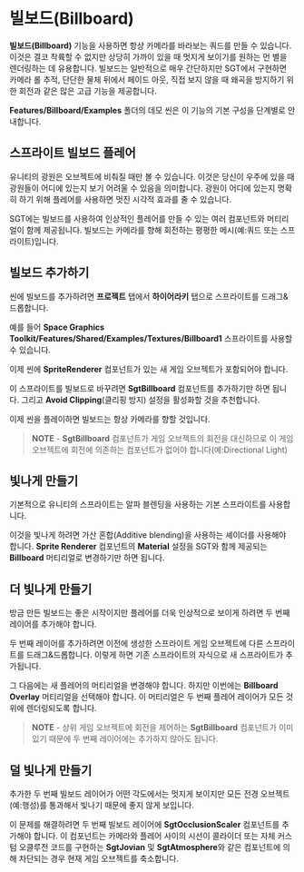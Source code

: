 # 빌보드(Billboard)

**빌보드(Billboard)** 기능을 사용하면 항상 카메라를 바라보는 쿼드를 만들 수 있습니다. 이것은 결코 착륙할 수 없지만 상당히 가까이 있을 때 멋지게 보이기를 원하는 먼 별을 렌더링하는 데 유용합니다. 빌보드는 일반적으로 매우 간단하지만 SGT에서 구현하면 카메라 롤 추적, 단단한 물체 뒤에서 페이드 아웃, 직접 보지 않을 때 왜곡을 방지하기 위한 회전과 같은 많은 고급 기능을 제공합니다.

**Features/Billboard/Examples** 폴더의 데모 씬은 이 기능의 기본 구성을 단계별로 안내합니다.

## 스프라이트 빌보드 플레어

유니티의 광원은 오브젝트에 비춰질 때만 볼 수 있습니다. 이것은 당신이 우주에 있을 때 광원들이 어디에 있는지 보기 어려울 수 있음을 의미합니다. 광원이 어디에 있는지 명확히 하기 위해 플레어를 사용하면 멋진 시각적 효과를 줄 수 있습니다.

SGT에는 빌보드를 사용하여 인상적인 플레어를 만들 수 있는 여러 컴포넌트와 머티리얼이 함께 제공됩니다. 빌보드는 카메라를 향해 회전하는 평평한 메시(예:쿼드 또는 스프라이트)입니다.

## 빌보드 추가하기

씬에 빌보드를 추가하려면 **프로젝트** 탭에서 **하이어라키** 탭으로 스프라이트를 드래그&드롭합니다.

예를 들어 **Space Graphics Toolkit/Features/Shared/Examples/Textures/Billboard1** 스프라이트를 사용할 수 있습니다.

이제 씬에 **SpriteRenderer** 컴포넌트가 있는 새 게임 오브젝트가 포함되어야 합니다.

이 스프라이트를 빌보드로 바꾸려면 **SgtBillboard** 컴포넌트를 추가하기만 하면 됩니다. 그리고 **Avoid Clipping**(클리핑 방지) 설정을 활성화할 것을 추천합니다.

이제 씬을 플레이하면 빌보드는 항상 카메라를 향할 것입니다.

> **NOTE** - **SgtBillboard** 컴포넌트가 게임 오브젝트의 회전을 대신하므로 이 게임 오브젝트에 회전에 의존하는 컴포넌트가 없어야 합니다(예:Directional Light)

## 빛나게 만들기

기본적으로 유니티의 스프라이트는 알파 블렌딩을 사용하는 기본 스프라이트를 사용합니다.

이것을 빛나게 하려면 가산 혼합(Additive blending)을 사용하는 셰이더를 사용해야 합니다. **Sprite Renderer** 컴포넌트의 **Material** 설정을 SGT와 함께 제공되는 **Billboard** 머티리얼로 변경하기만 하면 됩니다.

## 더 빛나게 만들기

방금 만든 빌보드는 좋은 시작이지만 플레어를 더욱 인상적으로 보이게 하려면 두 번째 레이어를 추가해야 합니다.

두 번째 레이어를 추가하려면 이전에 생성한 스프라이트 게임 오브젝트에 다른 스프라이트를 드래그&드롭합니다. 이렇게 하면 기존 스프라이트의 자식으로 새 스프라이트가 추가됩니다.

그 다음에는 새 플레어의 머티리얼을 변경해야 합니다. 하지만 이번에는 **Billboard Overlay** 머티리얼을 선택해야 합니다. 이 머티리얼은 두 번째 플레어 레이어가 모든 것 위에 렌더링되도록 합니다.

> **NOTE** - 상위 게임 오브젝트에 회전을 제어하는 **SgtBillboard** 컴포넌트가 이미 있기 때문에 두 번째 레이어에는 추가하지 않아도 됩니다.

## 덜 빛나게 만들기

추가한 두 번째 빌보드 레이어가 어떤 각도에서는 멋지게 보이지만 모든 전경 오브젝트(예:행성)를 통과해서 빛나기 때문에 좋지 않게 보입니다.

이 문제를 해결하려면 두 번째 빌보드 레이어에 **SgtOcclusionScaler** 컴포넌트를 추가해야 합니다. 이 컴포넌트는 카메라와 플레어 사이의 시선이 콜라이더 또는 자체 커스텀 오클루전 코드를 구현하는 **SgtJovian** 및 **SgtAtmosphere**와 같은 컴포넌트에 의해 차단되는 경우 현재 게임 오브젝트를 축소합니다.
